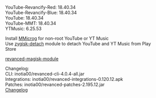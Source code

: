YouTube-Revancify-Red: 18.40.34  
YouTube-Revancify-Blue: 18.40.34  
YouTube: 18.40.34  
YouTube-MMT: 18.40.34  
YTMusic: 6.25.53  

Install [MMicrog](https://github.com/inotia00/mMicroG/releases) for non-root YouTube or YT Music  
Use [zygisk-detach](https://github.com/j-hc/zygisk-detach) module to detach YouTube and YT Music from Play Store  

[revanced-magisk-module](https://github.com/nikhilbadyal/revanced-magisk-module)  

Changelog:  
CLI: inotia00/revanced-cli-4.0.4-all.jar  
Integrations: inotia00/revanced-integrations-0.120.12.apk  
Patches: inotia00/revanced-patches-2.195.12.jar  
[Changelog](https://github.com/inotia00/revanced-patches/releases/tag/v2.195.12)  
